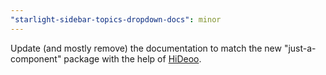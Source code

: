```yaml
---
"starlight-sidebar-topics-dropdown-docs": minor
---
```


Update (and mostly remove) the documentation to match the new "just-a-component" package with the help of [HiDeoo](https://github.com/hideoo).
